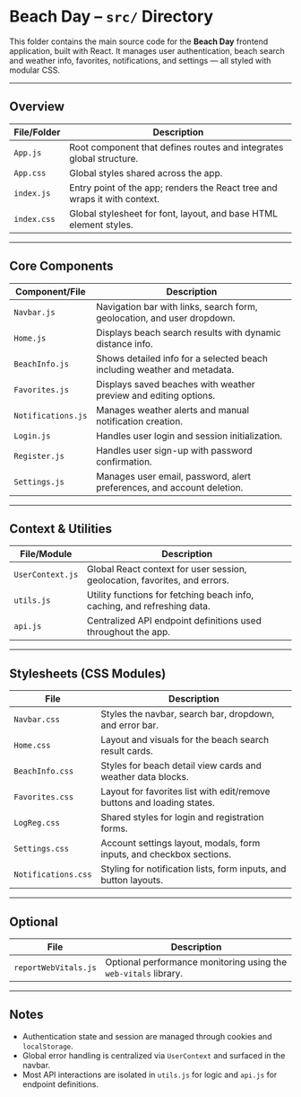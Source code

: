 # Beach Day – `src/` Directory

This folder contains the main source code for the **Beach Day** frontend application, built with React. It manages user authentication, beach search and weather info, favorites, notifications, and settings — all styled with modular CSS.

---

## Overview

| File/Folder     | Description                                                                 |
|----------------|-----------------------------------------------------------------------------|
| `App.js`        | Root component that defines routes and integrates global structure.         |
| `App.css`       | Global styles shared across the app.                                        |
| `index.js`      | Entry point of the app; renders the React tree and wraps it with context.   |
| `index.css`     | Global stylesheet for font, layout, and base HTML element styles.           |

---

## Core Components

| Component/File       | Description                                                                 |
|----------------------|-----------------------------------------------------------------------------|
| `Navbar.js`          | Navigation bar with links, search form, geolocation, and user dropdown.     |
| `Home.js`            | Displays beach search results with dynamic distance info.                   |
| `BeachInfo.js`       | Shows detailed info for a selected beach including weather and metadata.    |
| `Favorites.js`       | Displays saved beaches with weather preview and editing options.            |
| `Notifications.js`   | Manages weather alerts and manual notification creation.                    |
| `Login.js`           | Handles user login and session initialization.                              |
| `Register.js`        | Handles user sign-up with password confirmation.                            |
| `Settings.js`        | Manages user email, password, alert preferences, and account deletion.      |

---

## Context & Utilities

| File/Module        | Description                                                                 |
|--------------------|-----------------------------------------------------------------------------|
| `UserContext.js`    | Global React context for user session, geolocation, favorites, and errors.  |
| `utils.js`          | Utility functions for fetching beach info, caching, and refreshing data.    |
| `api.js`            | Centralized API endpoint definitions used throughout the app.               |

---

## Stylesheets (CSS Modules)

| File                 | Description                                                                 |
|----------------------|-----------------------------------------------------------------------------|
| `Navbar.css`         | Styles the navbar, search bar, dropdown, and error bar.                     |
| `Home.css`           | Layout and visuals for the beach search result cards.                       |
| `BeachInfo.css`      | Styles for beach detail view cards and weather data blocks.                 |
| `Favorites.css`      | Layout for favorites list with edit/remove buttons and loading states.      |
| `LogReg.css`         | Shared styles for login and registration forms.                             |
| `Settings.css`       | Account settings layout, modals, form inputs, and checkbox sections.        |
| `Notifications.css`  | Styling for notification lists, form inputs, and button layouts.            |

---

## Optional

| File                  | Description                                                                 |
|-----------------------|-----------------------------------------------------------------------------|
| `reportWebVitals.js`  | Optional performance monitoring using the `web-vitals` library.             |

---

## Notes

- Authentication state and session are managed through cookies and `localStorage`.
- Global error handling is centralized via `UserContext` and surfaced in the navbar.
- Most API interactions are isolated in `utils.js` for logic and `api.js` for endpoint definitions.
